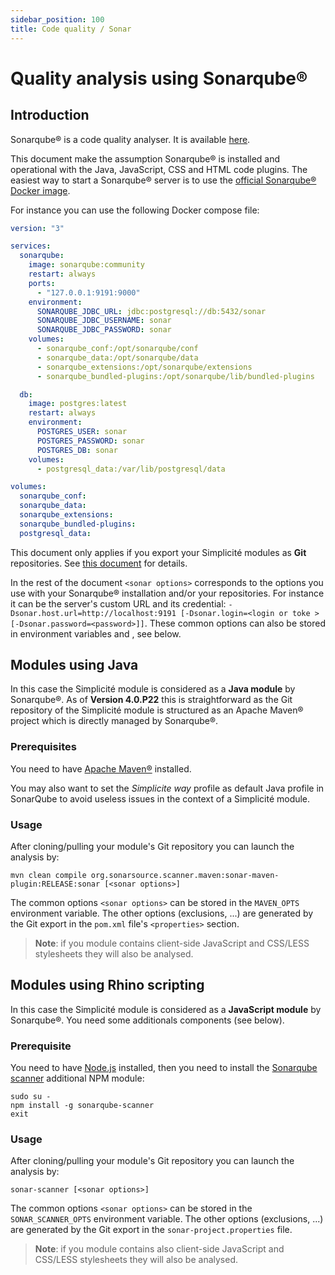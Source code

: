 ```yaml
---
sidebar_position: 100
title: Code quality / Sonar
---
```


Quality analysis using Sonarqube&reg;
=====================================

Introduction
------------

Sonarqube&reg; is a code quality analyser. It is available [here](https://www.sonarqube.org).

This document make the assumption Sonarqube&reg; is installed and operational with the Java, JavaScript, CSS and HTML code plugins.
The easiest way to start a Sonarqube&reg; server is to use the [official Sonarqube&reg; Docker image](https://hub.docker.com/_/sonarqube/).

For instance you can use the following Docker compose file:

```yaml
version: "3"

services:
  sonarqube:
    image: sonarqube:community
    restart: always
    ports:
      - "127.0.0.1:9191:9000"
    environment:
      SONARQUBE_JDBC_URL: jdbc:postgresql://db:5432/sonar
      SONARQUBE_JDBC_USERNAME: sonar
      SONARQUBE_JDBC_PASSWORD: sonar
    volumes:
      - sonarqube_conf:/opt/sonarqube/conf
      - sonarqube_data:/opt/sonarqube/data
      - sonarqube_extensions:/opt/sonarqube/extensions
      - sonarqube_bundled-plugins:/opt/sonarqube/lib/bundled-plugins

  db:
    image: postgres:latest
    restart: always
    environment:
      POSTGRES_USER: sonar
      POSTGRES_PASSWORD: sonar
      POSTGRES_DB: sonar
    volumes:
      - postgresql_data:/var/lib/postgresql/data

volumes:
  sonarqube_conf:
  sonarqube_data:
  sonarqube_extensions:
  sonarqube_bundled-plugins:
  postgresql_data:
```

This document only applies if you export your Simplicité modules as **Git** repositories.
See [this document](/docs/documentation/integration/webservices/git-repositories) for details.

In the rest of the document `<sonar options>` corresponds to the options you use with your Sonarqube&reg; installation and/or your repositories.
For instance it can be the server's custom URL and its credential: `-Dsonar.host.url=http://localhost:9191 [-Dsonar.login=<login or toke > [-Dsonar.password=<password>]]`.
These common options can also be stored in environment variables and , see below.

Modules using Java
------------------

In this case the Simplicité module is considered as a **Java module** by Sonarqube&reg;.
As of **Version 4.0.P22** this is straightforward as the Git repository of the Simplicit&eacute; module
is structured as an Apache Maven&reg; project which is directly managed by Sonarqube&reg;.

### Prerequisites

You need to have [Apache Maven&reg;](https://maven.apache.org) installed.

You may also want to set the _Simplicite way_ profile as default Java profile in SonarQube to avoid useless issues in the context of a Simplicité module.

### Usage

After cloning/pulling your module's Git repository you can launch the analysis by:

```plaintext
mvn clean compile org.sonarsource.scanner.maven:sonar-maven-plugin:RELEASE:sonar [<sonar options>]
```

The common options `<sonar options>` can be stored in the `MAVEN_OPTS` environment variable.
The other options (exclusions, ...) are generated by the Git export in the `pom.xml` file's `<properties>` section.

> **Note**: if you module contains client-side JavaScript and CSS/LESS stylesheets they will also be analysed.

Modules using Rhino scripting
-----------------------------

In this case the Simplicité module is considered as a **JavaScript module** by Sonarqube&reg;.
You need some additionals components (see below).

### Prerequisite

You need to have [Node.js](https://nodejs.org) installed, then you need to install the [Sonarqube scanner](https://www.npmjs.com/package/sonarqube-scanner)
additional NPM module:

```plaintext
sudo su -
npm install -g sonarqube-scanner
exit
```

### Usage

After cloning/pulling your module's Git repository you can launch the analysis by:

```plaintext
sonar-scanner [<sonar options>]
```

The common options `<sonar options>` can be stored in the `SONAR_SCANNER_OPTS` environment variable.
The other options (exclusions, ...) are generated by the Git export in the `sonar-project.properties` file.

> **Note**: if you module contains also client-side JavaScript and CSS/LESS stylesheets they will also be analysed.
